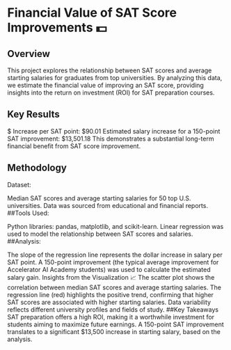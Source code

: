 # Financial Value of SAT Score Improvements 💵
## Overview
This project explores the relationship between SAT scores and average starting salaries for graduates from top universities. By analyzing this data, we estimate the financial value of improving an SAT score, providing insights into the return on investment (ROI) for SAT preparation courses.

## Key Results
$ Increase per SAT point: $90.01
Estimated salary increase for a 150-point SAT improvement: $13,501.18
This demonstrates a substantial long-term financial benefit from SAT score improvement.

## Methodology
Dataset:

Median SAT scores and average starting salaries for 50 top U.S. universities.
Data was sourced from educational and financial reports.
##Tools Used:

Python libraries: pandas, matplotlib, and scikit-learn.
Linear regression was used to model the relationship between SAT scores and salaries.
##Analysis:

The slope of the regression line represents the dollar increase in salary per SAT point.
A 150-point improvement (the typical average improvement for Accelerator AI Academy students) was used to calculate the estimated salary gain.
Insights from the Visualization 📈
The scatter plot shows the correlation between median SAT scores and average starting salaries.
The regression line (red) highlights the positive trend, confirming that higher SAT scores are associated with higher starting salaries.
Data variability reflects different university profiles and fields of study.
##Key Takeaways
SAT preparation offers a high ROI, making it a worthwhile investment for students aiming to maximize future earnings.
A 150-point SAT improvement translates to a significant $13,500 increase in starting salary, based on the analysis.
